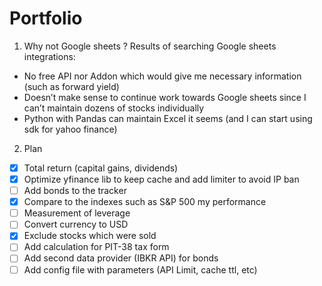 # Portfolio

1. Why not Google sheets ?
Results of searching Google sheets integrations:
- No free API nor Addon which would give me necessary information (such as forward yield)
- Doesn’t make sense to continue work towards Google sheets since I can’t maintain dozens of stocks individually
- Python with Pandas can maintain Excel it seems (and I can start using sdk for yahoo finance)

2. Plan
- [x] Total return (capital gains, dividends)
- [x] Optimize yfinance lib to keep cache and add limiter to avoid IP ban
- [ ] Add bonds to the tracker
- [x] Compare to the indexes such as S&P 500 my performance
- [ ] Measurement of leverage
- [ ] Convert currency to USD
- [x] Exclude stocks which were sold
- [ ] Add calculation for PIT-38 tax form
- [ ] Add second data provider (IBKR API) for bonds
- [ ] Add config file with parameters (API Limit, cache ttl, etc)